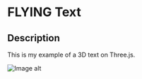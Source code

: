 # FLYING Text

## Description

This is my example of a 3D text on Three.js.

![Image alt](https://github.com/kirillsdev/flying-text/raw/main/public/img.png)
